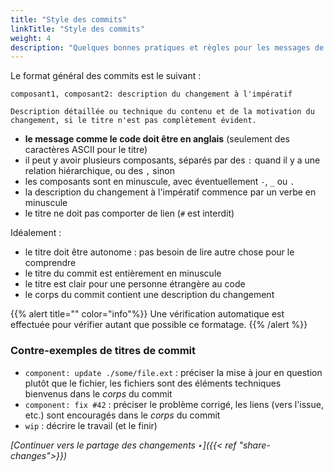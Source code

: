 ```yaml
---
title: "Style des commits"
linkTitle: "Style des commits"
weight: 4
description: "Quelques bonnes pratiques et règles pour les messages de commits"
---
```


Le format général des commits est le suivant :

```
composant1, composant2: description du changement à l'impératif

Description détaillée ou technique du contenu et de la motivation du
changement, si le titre n'est pas complètement évident.
```

- **le message comme le code doit être en anglais** (seulement des caractères ASCII pour le titre)
- il peut y avoir plusieurs composants, séparés par des `:` quand il y a une relation hiérarchique, ou des `,` sinon
- les composants sont en minuscule, avec éventuellement `-`, `_` ou `.`
- la description du changement à l'impératif commence par un verbe en minuscule
- le titre ne doit pas comporter de lien (`#` est interdit)

Idéalement :
- le titre doit être autonome : pas besoin de lire autre chose pour le comprendre
- le titre du commit est entièrement en minuscule
- le titre est clair pour une personne étrangère au code
- le corps du commit contient une description du changement

{{% alert title="" color="info"%}}
Une vérification automatique est effectuée pour vérifier autant que possible ce formatage.
{{% /alert %}}

### Contre-exemples de titres de commit

- `component: update ./some/file.ext` : préciser la mise à jour en question plutôt que le fichier,
  les fichiers sont des éléments techniques bienvenus dans le _corps_ du commit
- `component: fix #42` : préciser le problème corrigé, les liens (vers l'issue, etc.) sont
  encouragés dans le _corps_ du commit
- `wip` : décrire le travail (et le finir)

*[Continuer vers le partage des changements ‣]({{< ref "share-changes">}})*
